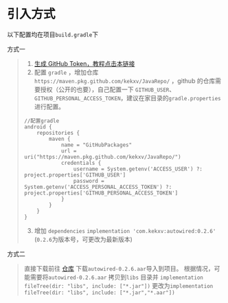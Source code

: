 # 引入方式


以下配置均在项目`build.gradle`下

方式一

>
> 1. [生成 GitHub Token，教程点击本链接](https://docs.github.com/en/free-pro-team@latest/github/authenticating-to-github/creating-a-personal-access-token)
> 2. 配置 `gradle` ，增加仓库`https://maven.pkg.github.com/kekxv/JavaRepo/` ，github 的仓库需要授权（公开的也要），自己配置一下 `GITHUB_USER`、`GITHUB_PERSONAL_ACCESS_TOKEN`，建议在家目录的`gradle.properties`进行配置。
> ```
> //配置gradle
> android {
>     repositories {
>         maven {
>             name = "GitHubPackages"
>             url = uri("https://maven.pkg.github.com/kekxv/JavaRepo/")
>             credentials {
>                 username = System.getenv('ACCESS_USER') ?: project.properties['GITHUB_USER']
>                 password = System.getenv('ACCESS_PERSONAL_ACCESS_TOKEN') ?: project.properties['GITHUB_PERSONAL_ACCESS_TOKEN']
>             }
>         }
>     }
> }
> ```
> 3. 增加 `dependencies` `implementation 'com.kekxv:autowired:0.2.6'` (`0.2.6`为版本号，可更改为最新版本)
>

方式二

> 
> 直接下载前往 [仓库](https://github.com/kekxv/JavaRepo/packages) 下载`autowired-0.2.6.aar`导入到项目。
> 根据情况，可能需要将`autowired-0.2.6.aar` 拷贝到`libs` 目录并 `implementation fileTree(dir: "libs", include: ["*.jar"])` 更改为`implementation fileTree(dir: "libs", include: ["*.jar","*.aar"])`
>
